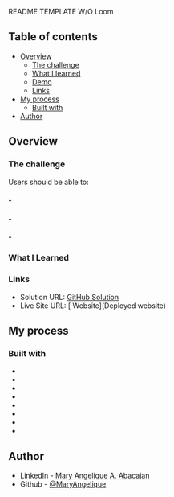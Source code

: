 README TEMPLATE W/O Loom

## Table of contents

- [Overview](#overview)
  - [The challenge](#the-challenge)
  - [What I learned](#what-i-learned)
  - [Demo](#project-demo)
  - [Links](#links)
- [My process](#my-process)
  - [Built with](#built-with)
- [Author](#author)

## Overview

### The challenge

Users should be able to:

#### - 

#### - 

#### - 

### What I Learned

### Links

- Solution URL: [ GitHub Solution](GitHub )
- Live Site URL: [ Website](Deployed website)

## My process

### Built with

- 
- 
- 
- 
- 
- 
- 
- 

## Author

- LinkedIn - [Mary Angelique A. Abacajan](https://www.linkedin.com/in/mary-angelique-abacajan/)
- Github - [@MaryAngelique](https://www.github.com/MaryAngelique)
